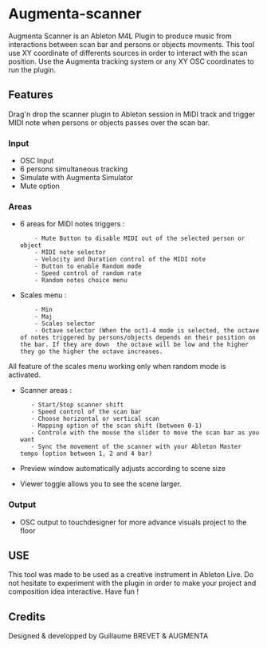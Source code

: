 # Augmenta-scanner

Augmenta Scanner is an Ableton M4L Plugin to produce music from interactions between scan bar and persons or objects movments. This tool use XY coordinate of differents sources in order to interact with the scan position. Use the Augmenta tracking system or any XY OSC coordinates to run the plugin. 

## Features

Drag'n drop the scanner plugin to Ableton session in MIDI track and trigger MIDI note when persons or objects passes over the scan bar.

### Input
- OSC Input
- 6 persons simultaneous tracking
- Simulate with Augmenta Simulator
- Mute option

### Areas
- 6 areas for MIDI notes triggers :

          - Mute Button to disable MIDI out of the selected person or object
          - MIDI note selector
          - Velocity and Duration control of the MIDI note
          - Button to enable Random mode
          - Speed control of random rate
          - Random notes choice menu

- Scales menu : 

          - Min
          - Maj
          - Scales selector
          - Octave selector (When the oct1-4 mode is selected, the octave of notes triggered by persons/objects depends on their position on the bar. If they are down  the octave will be low and the higher they go the higher the octave increases.
        
 All feature of the scales menu working only when random mode is activated.

- Scanner areas :

         - Start/Stop scanner shift
         - Speed control of the scan bar
         - Choose horizontal or vertical scan
         - Mapping option of the scan shift (between 0-1)
         - Controle with the mouse the slider to move the scan bar as you want
         - Sync the movement of the scanner with your Ableton Master tempo (option between 1, 2 and 4 bar)
         
- Preview window automatically adjusts according to scene size

- Viewer toggle allows you to see the scene larger.

### Output
- OSC output to touchdesigner for more advance visuals project to the floor

## USE
This tool was made to be used as a creative instrument in Ableton Live. Do not hesitate to experiment with the plugin in order to make your project and composition idea interactive. Have fun !

## Credits

Designed & developped by Guillaume BREVET & AUGMENTA
